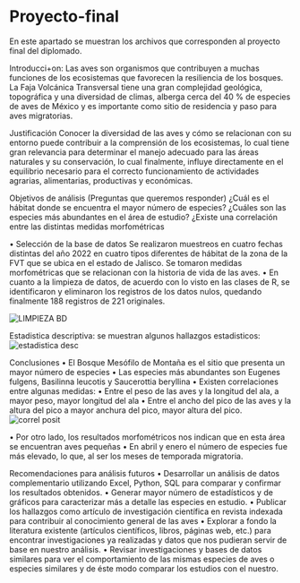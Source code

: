 # Proyecto-final
En este apartado se muestran los archivos que corresponden al proyecto final del diplomado.

Introducci+on:
Las aves son organismos que contribuyen a muchas funciones de los ecosistemas que favorecen la resiliencia de los bosques.
La Faja Volcánica Transversal tiene una gran complejidad geológica, topográfica y una diversidad de climas, alberga cerca del 40 % de especies de aves de México y es importante como sitio de residencia y paso para aves migratorias.

Justificación
Conocer la diversidad de las aves y cómo se relacionan con su entorno puede contribuir a la comprensión de los ecosistemas, lo cual tiene gran relevancia para determinar el manejo adecuado para las áreas naturales y su conservación, lo cual finalmente, influye directamente en el equilibrio necesario para el correcto funcionamiento de actividades agrarias, alimentarias, productivas y económicas.

Objetivos de análisis (Preguntas que queremos responder)
¿Cuál es el hábitat donde se encuentra el mayor número de especies?
¿Cuáles son las especies más abundantes en el área de estudio?
¿Existe una correlación entre las distintas medidas morfométricas

•	Selección de la base de datos
Se realizaron muestreos en cuatro fechas distintas del año 2022 en cuatro tipos diferentes de hábitat de la zona de la FVT que se ubica en el estado de Jalisco. Se tomaron medidas morfométricas que se relacionan con la historia de vida de las aves.
•	En cuanto a la limpieza de datos, de acuerdo con lo visto en las clases de R, se identificaron y eliminaron los registros de los datos nulos, quedando finalmente 188 registros de 221 originales.

![LIMPIEZA BD](https://github.com/user-attachments/assets/0a6c08a0-4d81-456c-8af1-cfcd39600b64)

Estadistica descriptiva: se muestran algunos hallazgos estadisticos:
![estadistica desc](https://github.com/user-attachments/assets/4f7f0593-e43a-4995-b69b-a03d528a86e7)



Conclusiones
•	El Bosque Mesófilo de Montaña es el sitio que presenta un mayor número de especies
•	Las especies más abundantes son Eugenes fulgens, Basilinna leucotis y Saucerottia beryllina
•	Existen correlaciones entre algunas medidas:
•	Entre el peso de las aves y la longitud del ala, a mayor peso, mayor longitud del ala
•	Entre el ancho del pico de las aves y la altura del pico a mayor anchura del pico, mayor altura del pico.
![correl posit](https://github.com/user-attachments/assets/7bf61e20-4eea-46f1-bec3-b09939b38f2d)


•	Por otro lado, los resultados morfométricos nos indican que en esta área se encuentran aves pequeñas
•	En abril y enero el número de especies fue más elevado, lo que, al ser los meses de temporada migratoria.


Recomendaciones para análisis futuros
•	Desarrollar un análisis de datos complementario utilizando Excel, Python, SQL para comparar y confirmar los resultados obtenidos.
•	Generar mayor número de estadísticos y de gráficos para caracterizar más a detalle las especies en estudio.
•	Publicar los hallazgos como artículo de investigación científica en revista indexada para contribuir al conocimiento general de las aves
•	Explorar a fondo la literatura existente (artículos científicos, libros, páginas web, etc.)  para encontrar investigaciones ya realizadas y datos que nos pudieran servir de base en nuestro análisis.
•	Revisar investigaciones y bases de datos similares para ver el comportamiento de las mismas especies de aves o especies similares y de éste modo comparar los estudios con el nuestro.



